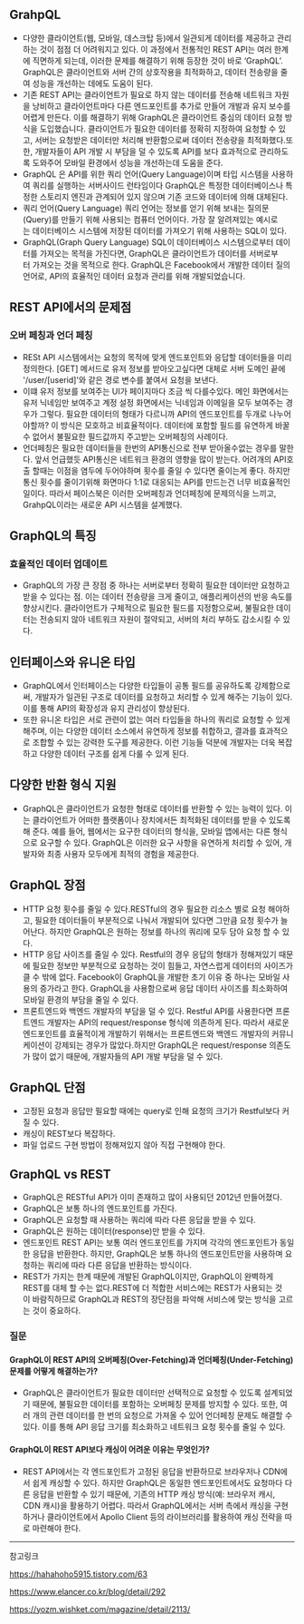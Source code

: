 ## GrahpQL
- 다양한 클라이언트(웹, 모바일, 데스크탑 등)에서 일관되게 데이터를 제공하고 관리하는 것이 점점 더 어려워지고 있다. 이 과정에서 전통적인 REST API는 여러 한계에 직면하게 되는데, 이러한 문제를 해결하기 위해 등장한 것이 바로 ‘GraphQL’. GraphQL은 클라이언트와 서버 간의 상호작용을 최적화하고, 데이터 전송량을 줄여 성능을 개선하는 데에도 도움이 된다. 
- 기존 REST API는 클라이언트가 필요로 하지 않는 데이터를 전송해 네트워크 자원을 낭비하고 클라이언트마다 다른 엔드포인트를 추가로 만들어 개발과 유지 보수를 어렵게 만든다. 이를 해결하기 위해 GraphQL은 클라이언트 중심의 데이터 요청 방식을 도입했습니다. 클라이언트가 필요한 데이터를 정확히 지정하여 요청할 수 있고, 서버는 요청받은 데이터만 처리해 반환함으로써 데이터 전송량을 최적화했다.또한, 개발자들이 API 개발 시 부담을 덜 수 있도록 API를 보다 효과적으로 관리하도록 도와주어 모바일 환경에서 성능을 개선하는데 도움을 준다.
- GraphQL 은 API를 위한 쿼리 언어(Query Language)이며 타입 시스템을 사용하여 쿼리를 실행하는 서버사이드 런타임이다 GraphQL은 특정한 데이터베이스나 특정한 스토리지 엔진과 관계되어 있지 않으며 기존 코드와 데이터에 의해 대체된다. 
- 쿼리 언어(Query Language) 쿼리 언어는 정보를 얻기 위해 보내는 질의문(Query)를 만들기 위해 사용되는 컴퓨터 언어이다. 가장 잘 알려져있는 예시로는 데이터베이스 시스템에 저장된 데이터를 가져오기 위해 사용하는 SQL이 있다. 
- GraphQL(Graph Query Language) SQL이 데이터베이스 시스템으로부터 데이터를 가져오는 목적을 가진다면, GraphQL은 클라이언트가 데이터를 서버로부터 가져오는 것을 목적으로 한다.
GraphQL은 Facebook에서 개발한 데이터 질의 언어로, API의 효율적인 데이터 요청과 관리를 위해 개발되었습니다. 

## REST API에서의 문제점
### 오버 페칭과 언더 페칭
- RESt API 시스템에서는 요청의 목적에 맞게 엔드포인트와 응답할 데이터들을 미리 정의한다. [GET] 메서드로 유저 정보를 받아오고싶다면 대체로 서버 도메인 끝에 '/user/[userid]'와 같은 경로 변수를 붙여서 요청을 보낸다.
- 이떄 유저 정보를 보여주는 UI가 페이지마다 조금 씩 다를수있다. 메인 화면에서는 유저 닉네임만 보여주고 계정 설정 화면에서는 닉네임과 이메일을 모두 보여주는 경우가 그렇다. 필요한 데이터의 형태가 다르니까 API의 엔드포인트를 두개로 나누어야할까? 이 방식은 모호하고 비효율적이다. 데이터에 포함할 필드를 유연하게 바꿀 수 없어서 불필요한 필드값까지 주고받는 오버페칭의 사례이다.
- 언더페칭은 필요한 데이터들을 한번의 API통신으로 전부 받아올수없는 경우를 말한다. 앞서 언급했듯 API통신은 네트워크 환경의 영향을 많이 받는다. 어려개의 API호출 할때는 이점을 염두에 두어야하며 횟수를 줄일 수 있다면 줄이는게 좋다. 하지만 통신 횟수를 줄이기위해 화면마다 1:1로 대응되는 API를 만드는건 너무 비효율적인 일이다. 따라서 페이스북은 이러한 오버페칭과 언더페칭에 문제의식을 느끼고, GrahpQL이라는 새로운 API 시스템을 설계했다.

## GraphQL의 특징
### 효율적인 데이터 업데이트
- GraphQL의 가장 큰 장점 중 하나는 서버로부터 정확히 필요한 데이터만 요청하고 받을 수 있다는 점. 이는 데이터 전송량을 크게 줄이고, 애플리케이션의 반응 속도를 향상시킨다. 클라이언트가 구체적으로 필요한 필드를 지정함으로써, 불필요한 데이터는 전송되지 않아 네트워크 자원이 절약되고, 서버의 처리 부하도 감소시킬 수 있다.
## 인터페이스와 유니온 타입
- GraphQL에서 인터페이스는 다양한 타입들이 공통 필드를 공유하도록 강제함으로써, 개발자가 일관된 구조로 데이터를 요청하고 처리할 수 있게 해주는 기능이 있다. 이를 통해 API의 확장성과 유지 관리성이 향상된다. 
- 또한 유니온 타입은 서로 관련이 없는 여러 타입들을 하나의 쿼리로 요청할 수 있게 해주며, 이는 다양한 데이터 소스에서 유연하게 정보를 취합하고, 결과를 효과적으로 조합할 수 있는 강력한 도구를 제공한다. 이런 기능들 덕분에 개발자는 더욱 복잡하고 다양한 데이터 구조를 쉽게 다룰 수 있게 된다.

## 다양한 반환 형식 지원
- GraphQL은 클라이언트가 요청한 형태로 데이터를 반환할 수 있는 능력이 있다. 이는 클라이언트가 어떠한 플랫폼이나 장치에서든 최적화된 데이터를 받을 수 있도록 해 준다.
예를 들어, 웹에서는 요구한 데이터의 형식을, 모바일 앱에서는 다른 형식으로 요구할 수 있다. GraphQL은 이러한 요구 사항을 유연하게 처리할 수 있어, 개발자와 최종 사용자 모두에게 최적의 경험을 제공한다. 

## GraphQL 장점
- HTTP 요청 횟수를 줄일 수 있다.RESTful의 경우 필요한 리소스 별로 요청 해야하고, 필요한 데이터들이 부분적으로 나눠서 개발되어 있다면 그만큼 요청 횟수가 늘어난다. 하지만 GraphQL은 원하는 정보를 하나의 쿼리에 모두 담아 요청 할 수 있다.
- HTTP 응답 사이즈를 줄일 수 있다. Restful의 경우 응답의 형태가 정해져있기 때문에 필요한 정보만 부분적으로 요청하는 것이 힘들고, 자연스럽게 데이터의 사이즈가 클 수 밖에 없다. Facebook이 GraphQL을 개발한 초기 이유 중 하나는 모바일 사용의 증가라고 한다. GraphQL을 사용함으로써 응답 데이터 사이즈를 최소화하여 모바일 환경의 부담을 줄일 수 있다.
- 프론트엔드와 백엔드 개발자의 부담을 덜 수 있다. Restful API를 사용한다면 프론트엔드 개발자는 API의 request/response 형식에 의존하게 된다. 따라서 새로운 엔드포인트를 효율적이게 개발하기 위해서는 프론트엔드와 백엔드 개발자의 커뮤니케이션이 강제되는 경우가 많았다.하지만 GraphQL은 request/response 의존도가 많이 없기 때문에, 개발자들의 API 개발 부담을 덜 수 있다.

## GraphQL 단점
- 고정된 요청과 응답만 필요할 때에는 query로 인해 요청의 크기가 Restful보다 커질 수 있다.
- 캐싱이 REST보다 복잡하다.
- 파일 업로드 구현 방법이 정해져있지 않아 직접 구현해야 한다.

## GraphQL vs REST
- GraphQL은 RESTful API가 이미 존재하고 많이 사용되던 2012년 만들어졌다.
- GraphQL은 보통 하나의 엔드포인트를 가진다.
- GraphQL은 요청할 때 사용하는 쿼리에 따라 다른 응답을 받을 수 있다.
- GraphQL은 원하는 데이터(response)만 받을 수 있다.
- 엔드포인트 REST API는 보통 여러 엔드포인트를 가지며 각각의 엔드포인트가 동일한 응답을 반환한다. 하지만, GraphQL은 보통 하나의 엔드포인트만을 사용하며 요청하는 쿼리에 따라 다른 응답을 반환하는 방식이다. 
- REST가 가지는 한계 때문에 개발된 GraphQL이지만, GraphQL이 완벽하게 REST를 대체 할 수는 없다.REST에 더 적합한 서비스에는 REST가 사용되는 것이 바람직하므로 GraphQL과 REST의 장단점을 파악해 서비스에 맞는 방식을 고르는 것이 중요하다.

### 질문
#### GraphQL이 REST API의 오버페칭(Over-Fetching)과 언더페칭(Under-Fetching) 문제를 어떻게 해결하는가?
- GraphQL은 클라이언트가 필요한 데이터만 선택적으로 요청할 수 있도록 설계되었기 때문에, 불필요한 데이터를 포함하는 오버페칭 문제를 방지할 수 있다. 또한, 여러 개의 관련 데이터를 한 번의 요청으로 가져올 수 있어 언더페칭 문제도 해결할 수 있다. 이를 통해 API 응답 크기를 최소화하고 네트워크 요청 횟수를 줄일 수 있다.

#### GraphQL이 REST API보다 캐싱이 어려운 이유는 무엇인가?
- REST API에서는 각 엔드포인트가 고정된 응답을 반환하므로 브라우저나 CDN에서 쉽게 캐싱할 수 있다. 하지만 GraphQL은 동일한 엔드포인트에서도 요청마다 다른 응답을 반환할 수 있기 때문에, 기존의 HTTP 캐싱 방식(예: 브라우저 캐시, CDN 캐시)을 활용하기 어렵다. 따라서 GraphQL에서는 서버 측에서 캐싱을 구현하거나 클라이언트에서 Apollo Client 등의 라이브러리를 활용하여 캐싱 전략을 따로 마련해야 한다.

---


참고링크 

https://hahahoho5915.tistory.com/63

https://www.elancer.co.kr/blog/detail/292

https://yozm.wishket.com/magazine/detail/2113/